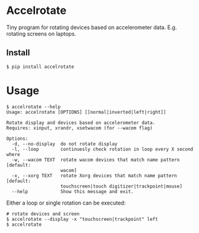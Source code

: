 # Accelrotate

Tiny program for rotating devices based on accelerometer data. E.g. rotating screens on laptops.

## Install

```
$ pip install accelrotate
```

# Usage

```
$ accelrotate --help
Usage: accelrotate [OPTIONS] [[normal|inverted|left|right]]

Rotate display and devices based on accelerometer data.
Requires: xinput, xrandr, xsetwacom (for --wacom flag)

Options:
  -d, --no-display  do not rotate display
  -l, --loop        continuesly check rotation in loop every X second where
  -w, --wacom TEXT  rotate wacom devices that match name pattern  [default:
                    wacom]
  -x, --xorg TEXT   rotate Xorg devices that match name pattern  [default:
                    touchscreen|touch digitizer|trackpoint|mouse]
  --help            Show this message and exit.
```

Either a loop or single rotation can be executed:

```
# rotate devices and screen
$ accelrotate --display -x "touchscreen|trackpoint" left 
$ accelrotate 
```
